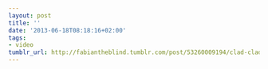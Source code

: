 ```yaml
---
layout: post
title: ''
date: '2013-06-18T08:18:16+02:00'
tags:
- video
tumblr_url: http://fabiantheblind.tumblr.com/post/53260009194/clad-clad-saz-czech-tv-news-graphics-design
---
```

